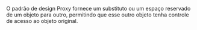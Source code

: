 
O padrão de design Proxy fornece um substituto ou um espaço 
reservado de um objeto para outro, permitindo que esse outro objeto tenha controle
de acesso ao objeto original.